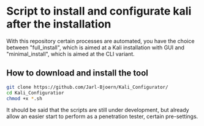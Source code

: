# Script to install and configurate kali after the installation

With this repository certain processes are automated, you have the choice between "full_install", which is aimed at a Kali installation with GUI and "minimal_install", which is aimed at the CLI variant.

## How to download and install the tool
```bash
git clone https://github.com/Jarl-Bjoern/Kali_Configurator/
cd Kali_Configuratior
chmod +x *.sh
```

It should be said that the scripts are still under development, but already allow an easier start to perform as a penetration tester, certain pre-settings.
